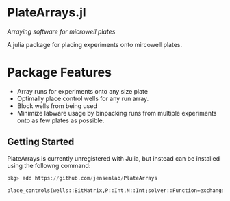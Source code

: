 # PlateArrays.jl

*Arraying software for microwell plates* 

A julia package for placing experiments onto mircowell plates. 


# Package Features

* Array runs for experiments onto any size plate 
* Optimally place control wells for any run array. 
* Block wells from being used
* Minimize labware usage by binpacking runs from multiple experiments onto as few plates as possible.


## Getting Started 

PlateArrays is currently unregistered with Julia, but instead can be installed using the followng command: 

```julia 
pkg> add https://github.com/jensenlab/PlateArrays
```




```@docs
place_controls(wells::BitMatrix,P::Int,N::Int;solver::Function=exchange,objective::Function=hybrid,kwargs...)
```